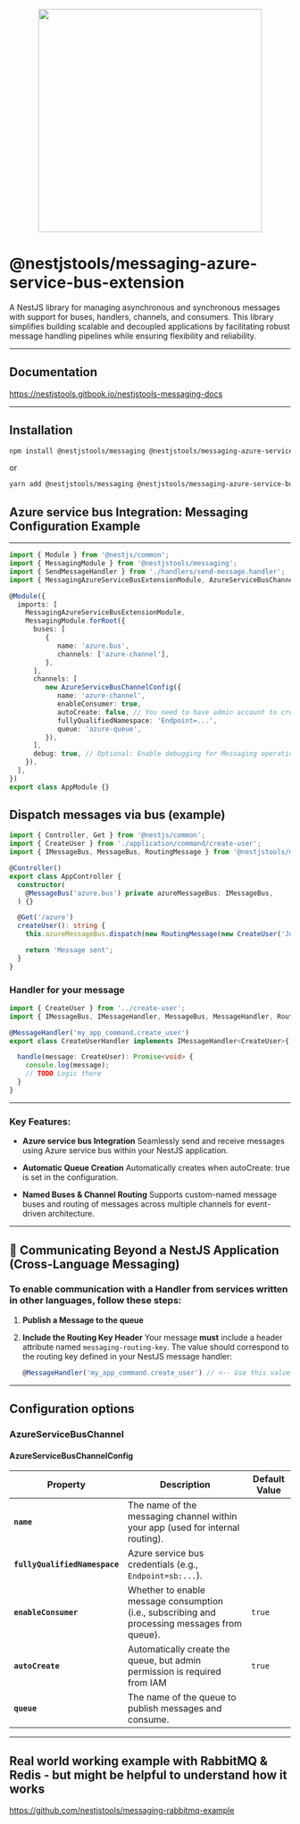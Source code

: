 <p align="center">
    <image src="nestjstools-logo.png" width="400">
</p>

# @nestjstools/messaging-azure-service-bus-extension

A NestJS library for managing asynchronous and synchronous messages with support for buses, handlers, channels, and consumers. This library simplifies building scalable and decoupled applications by facilitating robust message handling pipelines while ensuring flexibility and reliability.

---

## Documentation

https://nestjstools.gitbook.io/nestjstools-messaging-docs

---

## Installation

```bash
npm install @nestjstools/messaging @nestjstools/messaging-azure-service-bus-extension 
```

or

```bash
yarn add @nestjstools/messaging @nestjstools/messaging-azure-service-bus-extension
```
## Azure service bus Integration: Messaging Configuration Example

---

```typescript
import { Module } from '@nestjs/common';
import { MessagingModule } from '@nestjstools/messaging';
import { SendMessageHandler } from './handlers/send-message.handler';
import { MessagingAzureServiceBusExtensionModule, AzureServiceBusChannelConfig } from '@nestjstools/messaging-azure-service-bus-extension';

@Module({
  imports: [
    MessagingAzureServiceBusExtensionModule,
    MessagingModule.forRoot({
      buses: [
         {
            name: 'azure.bus',
            channels: ['azure-channel'],
         },
      ],
      channels: [
         new AzureServiceBusChannelConfig({
            name: 'azure-channel',
            enableConsumer: true,
            autoCreate: false, // You need to have admin account to create a queue
            fullyQualifiedNamespace: 'Endpoint=...',
            queue: 'azure-queue',
         }),
      ],
      debug: true, // Optional: Enable debugging for Messaging operations
    }),
  ],
})
export class AppModule {}
```

## Dispatch messages via bus (example)

```typescript
import { Controller, Get } from '@nestjs/common';
import { CreateUser } from './application/command/create-user';
import { IMessageBus, MessageBus, RoutingMessage } from '@nestjstools/messaging';

@Controller()
export class AppController {
  constructor(
    @MessageBus('azure.bus') private azureMessageBus: IMessageBus,
  ) {}

  @Get('/azure')
  createUser(): string {
    this.azureMessageBus.dispatch(new RoutingMessage(new CreateUser('John FROM Azure bus'), 'my_app_command.create_user'));

    return 'Message sent';
  }
}
```

### Handler for your message

```typescript
import { CreateUser } from '../create-user';
import { IMessageBus, IMessageHandler, MessageBus, MessageHandler, RoutingMessage, DenormalizeMessage } from '@nestjstools/messaging';

@MessageHandler('my_app_command.create_user')
export class CreateUserHandler implements IMessageHandler<CreateUser>{

  handle(message: CreateUser): Promise<void> {
    console.log(message);
    // TODO Logic there
  }
}
```

---

### Key Features:

* **Azure service bus Integration** Seamlessly send and receive messages using Azure service bus within your NestJS application.

* **Automatic Queue Creation** Automatically creates when autoCreate: true is set in the configuration.

* **Named Buses & Channel Routing** Supports custom-named message buses and routing of messages across multiple channels for event-driven architecture.

---

## 📨 Communicating Beyond a NestJS Application (Cross-Language Messaging)

### To enable communication with a Handler from services written in other languages, follow these steps:

1. **Publish a Message to the queue**

2. **Include the Routing Key Header**
   Your message **must** include a header attribute named `messaging-routing-key`.
   The value should correspond to the routing key defined in your NestJS message handler:

   ```ts
   @MessageHandler('my_app_command.create_user') // <-- Use this value as the routing key
   ```

---

## Configuration options

### AzureServiceBusChannel

#### **AzureServiceBusChannelConfig**

| **Property**                  | **Description**                                                                               | **Default Value** |
|-------------------------------|-----------------------------------------------------------------------------------------------|-------------------|
| **`name`**                    | The name of the messaging channel within your app (used for internal routing).                |                   |
| **`fullyQualifiedNamespace`** | Azure service bus credentials (e.g., `Endpoint=sb:...`).                                      |                   |
| **`enableConsumer`**          | Whether to enable message consumption (i.e., subscribing and processing messages from queue). | `true`            |
| **`autoCreate`**              | Automatically create the queue, but admin permission is required from IAM                     | `true`            |
| **`queue`**                   | The name of the queue to publish messages and consume.                                        |                   |

---

## Real world working example with RabbitMQ & Redis - but might be helpful to understand how it works
https://github.com/nestjstools/messaging-rabbitmq-example
